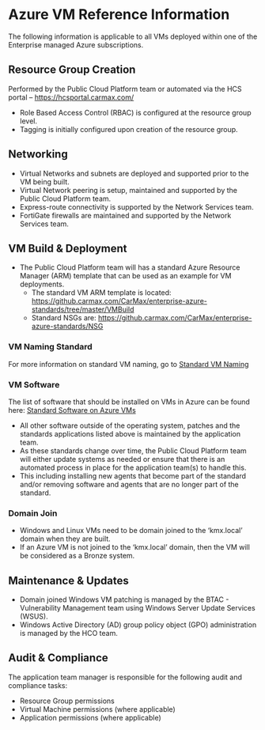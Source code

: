# Azure VM Reference Information

The following information is applicable to all VMs deployed within one of the Enterprise managed Azure subscriptions.

## Resource Group Creation

Performed by the Public Cloud Platform team or automated via the HCS portal – https://hcsportal.carmax.com/

- Role Based Access Control (RBAC) is configured at the resource group level.
- Tagging is initially configured upon creation of the resource group.

## Networking

- Virtual Networks and subnets are deployed and supported prior to the VM being built.
- Virtual Network peering is setup, maintained and supported by the Public Cloud Platform team.
- Express-route connectivity is supported by the Network Services team.
- FortiGate firewalls are maintained and supported by the Network Services team.

## VM Build & Deployment

- The Public Cloud Platform team will has a standard Azure Resource Manager (ARM) template that can be used as an example for VM deployments.
  - The standard VM ARM template is located: https://github.carmax.com/CarMax/enterprise-azure-standards/tree/master/VMBuild
  - Standard NSGs are: https://github.carmax.com/CarMax/enterprise-azure-standards/NSG

### VM Naming Standard

For more information on standard VM naming, go to [Standard VM Naming](/AzureVMs/azvmnaming.md)

### VM Software

The list of software that should be installed on VMs in Azure can be found here: [Standard Software on Azure VMs](/AzureVMs/azvmsoftwarestandard.md)

- All other software outside of the operating system, patches and the standards applications listed above is maintained by the application team.
- As these standards change over time, the Public Cloud Platform team will either update systems as needed or ensure that there is an automated process in place for the application team(s) to handle this.
- This including installing new agents that become part of the standard and/or removing software and agents that are no longer part of the standard.

### Domain Join

- Windows and Linux VMs need to be domain joined to the ‘kmx.local’ domain when they are built.
- If an Azure VM is not joined to the ‘kmx.local’ domain, then the VM will be considered as a Bronze system.

## Maintenance & Updates

- Domain joined Windows VM patching is managed by the BTAC - Vulnerability Management team using Windows Server Update Services (WSUS).
- Windows Active Directory (AD) group policy object (GPO) administration is managed by the HCO team.

## Audit & Compliance

The application team manager is responsible for the following audit and compliance tasks:

- Resource Group permissions
- Virtual Machine permissions (where applicable)
- Application permissions (where applicable)